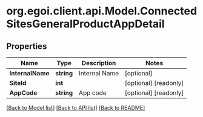
# org.egoi.client.api.Model.ConnectedSitesGeneralProductAppDetail

## Properties

Name | Type | Description | Notes
------------ | ------------- | ------------- | -------------
**InternalName** | **string** | Internal Name | [optional] 
**SiteId** | **int** |  | [optional] [readonly] 
**AppCode** | **string** | App code | [optional] [readonly] 

[[Back to Model list]](../README.md#documentation-for-models)
[[Back to API list]](../README.md#documentation-for-api-endpoints)
[[Back to README]](../README.md)

